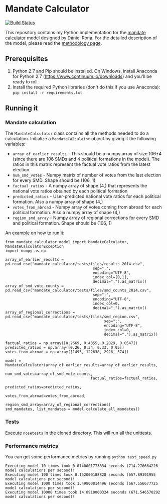 # Mandate Calculator
[![Build Status](https://travis-ci.org/kubikb/mandate_calculator.svg?branch=master)](https://travis-ci.org/kubikb/mandate_calculator)

This repository contains my Python implementation for the [mandate calculator](https://mandatumkalkulator.herokuapp.com/) model designed by Dániel Róna. For the detailed description of the model, please read the [methodology page](https://mandatumkalkulator.herokuapp.com/methodology).

## Prerequisites
1. Python 2.7 and Pip should be installed. On Windows, install Anaconda for Python 2.7 (https://www.continuum.io/downloads) and you'll be ready to roll.
2. Install the required Python libraries (don't do this if you use Anaconda): `pip install -r requirements.txt`

## Running it

### Mandate calculation
The `MandateCalculator` class contains all the methods needed to do a calculation. Initialize a `MandateCalculator` object by giving it the following variables:

- `array_of_earlier_results` - This should be a numpy array of size 106*4 (since there are 106 SMDs and 4 political formations in the model). The ratios in this matrix represent the factual vote ratios from the latest election.
- `num_smd_votes` - Numpy matrix of number of votes from the last election for every SMD. Shape should be (106, 1)
- `factual_ratios` - A numpy array of shape (4,) that represents the national vote ratios obtained by each political formation
- `predicted_ratios` - User-predicted national vote ratios for each political formation. Also a numpy array of shape (4,)
- `votes_from_abroad` - Numpy array of votes coming from abroad for each political formation. Also a numpy array of shape (4,)
- `region_smd_array` - Numpy array of regional corrections for every SMD and political formation. Shape should be (106, 1)

An example on how to run it:
```
from mandate_calculator.model import MandateCalculator, MandateCalculatorException
import numpy as np

array_of_earlier_results = pd.read_csv("mandate_calculator/tests/files/results_2014.csv",
                                       sep=";",
                                       encoding="UTF-8",
                                       index_col=[0,1],
                                       decimal=",").as_matrix()
array_of_smd_vote_counts = pd.read_csv("mandate_calculator/tests/files/smd_counts_2014.csv",
                                       sep=";",
                                       encoding="UTF-8",
                                       index_col=0,
                                       decimal=",").as_matrix()
array_of_regional_corrections = pd.read_csv("mandate_calculator/tests/files/smd_region.csv",
                                            sep=";",
                                            encoding="UTF-8",
                                            index_col=0,
                                            decimal=",").as_matrix()
                                            
factual_ratios = np.array([0.2669, 0.4355, 0.2029, 0.0547])
predicted_ratios = np.array([0.26, 0.34, 0.33, 0.05])
votes_from_abroad = np.array([1495, 122638, 2926, 574])

model = MandateCalculator(array_of_earlier_results=array_of_earlier_results,
                                      num_smd_votes=array_of_smd_vote_counts,
                                      factual_ratios=factual_ratios,
                                      predicted_ratios=predicted_ratios,
                                      votes_from_abroad=votes_from_abroad,
                                      region_smd_array=array_of_regional_corrections)
smd_mandates, list_mandates = model.calculate_all_mandates()
```

### Tests
Execute `nosetests` in the cloned directory. This will run all the unittests.

### Performance metrics
You can get some performance metrics by running `python test_speed.py`
```
Executing model 10 times took 0.0140001773834 seconds (714.276664226 model calculations per second)!
Executing model 100 times took 0.152000188828 seconds (657.89391955 model calculations per second)!
Executing model 1000 times took 1.49800014496 seconds (667.556677725 model calculations per second)!
Executing model 10000 times took 14.8910000324 seconds (671.546570292 model calculations per second)!
```
